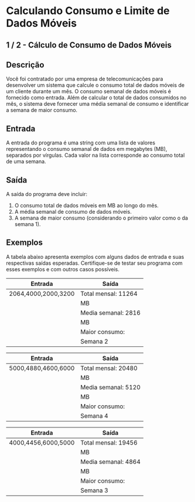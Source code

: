 # Calculando Consumo e Limite de Dados Móveis

## 1 / 2 - Cálculo de Consumo de Dados Móveis

## Descrição
Você foi contratado por uma empresa de telecomunicações para desenvolver um sistema que calcule o consumo total de dados móveis de um cliente durante um mês. O consumo semanal de dados móveis é fornecido como entrada. Além de calcular o total de dados consumidos no mês, o sistema deve fornecer uma média semanal de consumo e identificar a semana de maior consumo.

## Entrada
A entrada do programa é uma string com uma lista de valores representando o consumo semanal de dados em megabytes (MB), separados por vírgulas. Cada valor na lista corresponde ao consumo total de uma semana.

## Saída
A saída do programa deve incluir:

1. O consumo total de dados móveis em MB ao longo do mês.
2. A média semanal de consumo de dados móveis.
3. A semana de maior consumo (considerando o primeiro valor como o da semana 1).

## Exemplos
A tabela abaixo apresenta exemplos com alguns dados de entrada e suas respectivas saídas esperadas. Certifique-se de testar seu programa com esses exemplos e com outros casos possíveis.

| Entrada | Saída |
| ------- | ----- |
| 2064,4000,2000,3200 | Total mensal: 11264 |
| | MB |
| | Media semanal: 2816 |
| | MB |
| | Maior consumo: |
| | Semana 2 |

| Entrada | Saída |
| ------- | ----- |
| 5000,4880,4600,6000 | Total mensal: 20480  |
| | MB |
| | Media semanal: 5120  |
| | MB |
| | Maior consumo: |
| | Semana 4 |

| Entrada | Saída |
| ------- | ----- |
| 4000,4456,6000,5000 | Total mensal: 19456  |
| | MB |
| | Media semanal: 4864  |
| | MB |
| | Maior consumo: |
| | Semana 3 |